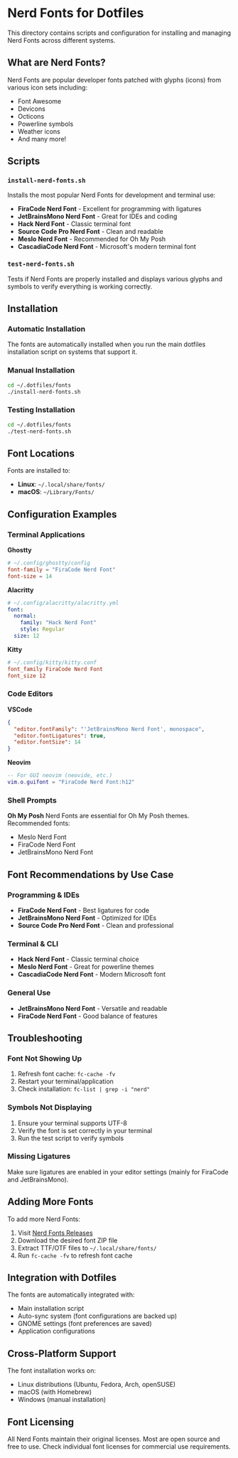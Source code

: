 # Nerd Fonts for Dotfiles

This directory contains scripts and configuration for installing and managing Nerd Fonts across different systems.

## What are Nerd Fonts?

Nerd Fonts are popular developer fonts patched with glyphs (icons) from various icon sets including:
- Font Awesome
- Devicons
- Octicons
- Powerline symbols
- Weather icons
- And many more!

## Scripts

### `install-nerd-fonts.sh`
Installs the most popular Nerd Fonts for development and terminal use:
- **FiraCode Nerd Font** - Excellent for programming with ligatures
- **JetBrainsMono Nerd Font** - Great for IDEs and coding
- **Hack Nerd Font** - Classic terminal font
- **Source Code Pro Nerd Font** - Clean and readable
- **Meslo Nerd Font** - Recommended for Oh My Posh
- **CascadiaCode Nerd Font** - Microsoft's modern terminal font

### `test-nerd-fonts.sh`
Tests if Nerd Fonts are properly installed and displays various glyphs and symbols to verify everything is working correctly.

## Installation

### Automatic Installation
The fonts are automatically installed when you run the main dotfiles installation script on systems that support it.

### Manual Installation
```bash
cd ~/.dotfiles/fonts
./install-nerd-fonts.sh
```

### Testing Installation
```bash
cd ~/.dotfiles/fonts
./test-nerd-fonts.sh
```

## Font Locations

Fonts are installed to:
- **Linux**: `~/.local/share/fonts/`
- **macOS**: `~/Library/Fonts/`

## Configuration Examples

### Terminal Applications

**Ghostty**
```toml
# ~/.config/ghostty/config
font-family = "FiraCode Nerd Font"
font-size = 14
```

**Alacritty**
```yaml
# ~/.config/alacritty/alacritty.yml
font:
  normal:
    family: "Hack Nerd Font"
    style: Regular
  size: 12
```

**Kitty**
```ini
# ~/.config/kitty/kitty.conf
font_family FiraCode Nerd Font
font_size 12
```

### Code Editors

**VSCode**
```json
{
  "editor.fontFamily": "'JetBrainsMono Nerd Font', monospace",
  "editor.fontLigatures": true,
  "editor.fontSize": 14
}
```

**Neovim**
```lua
-- For GUI neovim (neovide, etc.)
vim.o.guifont = "FiraCode Nerd Font:h12"
```

### Shell Prompts

**Oh My Posh**
Nerd Fonts are essential for Oh My Posh themes. Recommended fonts:
- Meslo Nerd Font
- FiraCode Nerd Font
- JetBrainsMono Nerd Font

## Font Recommendations by Use Case

### Programming & IDEs
- **FiraCode Nerd Font** - Best ligatures for code
- **JetBrainsMono Nerd Font** - Optimized for IDEs
- **Source Code Pro Nerd Font** - Clean and professional

### Terminal & CLI
- **Hack Nerd Font** - Classic terminal choice
- **Meslo Nerd Font** - Great for powerline themes
- **CascadiaCode Nerd Font** - Modern Microsoft font

### General Use
- **JetBrainsMono Nerd Font** - Versatile and readable
- **FiraCode Nerd Font** - Good balance of features

## Troubleshooting

### Font Not Showing Up
1. Refresh font cache: `fc-cache -fv`
2. Restart your terminal/application
3. Check installation: `fc-list | grep -i "nerd"`

### Symbols Not Displaying
1. Ensure your terminal supports UTF-8
2. Verify the font is set correctly in your terminal
3. Run the test script to verify symbols

### Missing Ligatures
Make sure ligatures are enabled in your editor settings (mainly for FiraCode and JetBrainsMono).

## Adding More Fonts

To add more Nerd Fonts:
1. Visit [Nerd Fonts Releases](https://github.com/ryanoasis/nerd-fonts/releases)
2. Download the desired font ZIP file
3. Extract TTF/OTF files to `~/.local/share/fonts/`
4. Run `fc-cache -fv` to refresh font cache

## Integration with Dotfiles

The fonts are automatically integrated with:
- Main installation script
- Auto-sync system (font configurations are backed up)
- GNOME settings (font preferences are saved)
- Application configurations

## Cross-Platform Support

The font installation works on:
- Linux distributions (Ubuntu, Fedora, Arch, openSUSE)
- macOS (with Homebrew)
- Windows (manual installation)

## Font Licensing

All Nerd Fonts maintain their original licenses. Most are open source and free to use. Check individual font licenses for commercial use requirements.
